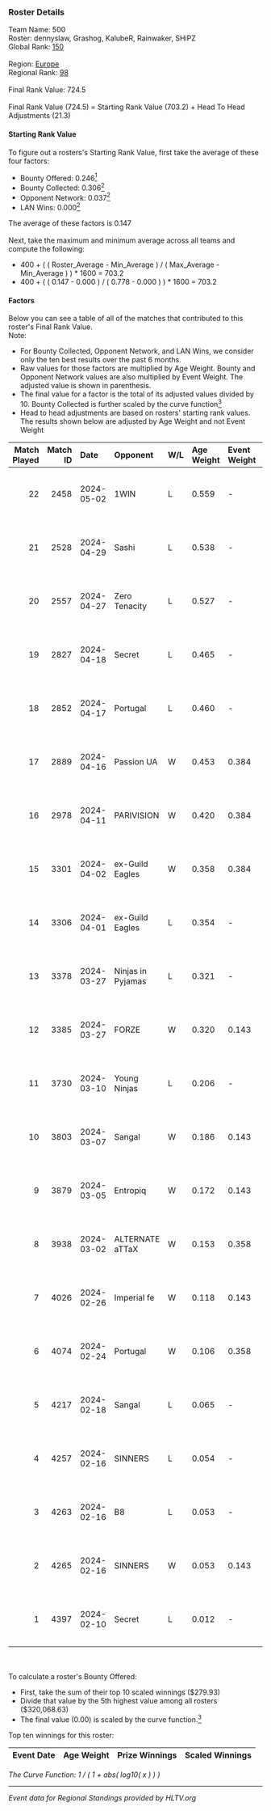 ### Roster Details<br />
Team Name: 500<br />
Roster: dennyslaw, Grashog, KalubeR, Rainwaker, SHiPZ<br />
Global Rank: [150](../standings_global.md)<br />
<br />
Region: [Europe]( ../standings_europe.md)<br />
Regional Rank: [98]( ../standings_europe.md)<br />
<br />
Final Rank Value:  724.5<br />
<br />
Final Rank Value (724.5) = Starting Rank Value (703.2) + Head To Head Adjustments (21.3)<br />

#### Starting Rank Value<br />
To figure out a rosters's Starting Rank Value, first take the average of these four factors:<br />
- Bounty Offered: 0.246[<sup>1</sup>](#table2)
- Bounty Collected: 0.306[<sup>2</sup>](#table1)
- Opponent Network: 0.037[<sup>2</sup>](#table1)
- LAN Wins: 0.000[<sup>2</sup>](#table1)

The average of these factors is 0.147<br />
<br />
Next, take the maximum and minimum average across all teams and compute the following:<br />
- 400 + ( ( Roster_Average - Min_Average ) / ( Max_Average - Min_Average ) ) * 1600 = 703.2
- 400 + ( ( 0.147 - 0.000 ) / ( 0.778 - 0.000 ) ) * 1600 = 703.2


#### Factors<br />
Below you can see a table of all of the matches that contributed to this roster's Final Rank Value.<br />
Note:<br />

- For Bounty Collected, Opponent Network, and LAN Wins, we consider only the ten best results over the past 6 months.
- Raw values for those factors are multiplied by Age Weight. Bounty and Opponent Network values are also multiplied by Event Weight. The adjusted value is shown in parenthesis.
- The final value for a factor is the total of its adjusted values divided by 10. Bounty Collected is further scaled by the curve function[<sup>3</sup>](#curveFunction)
- Head to head adjustments are based on rosters' starting rank values. The results shown below are adjusted by Age Weight and not Event Weight
<span id="table1"></span><br />


| Match Played | Match ID | Date       | Opponent          | W/L | Age Weight | Event Weight | Bounty Collected | Opponent Network | LAN Wins  | H2H Adj. | Roster                                        |
| -: | -: | :- | :- | :- | :- | :- | :- | :- | :- | -: | :- |
|           22 |     2458 | 2024-05-02 | 1WIN              | L   | 0.559      | -            | -                | -                | -         |    -4.00 | dennyslaw, Grashog, KalubeR, Rainwaker, SHiPZ |
|           21 |     2528 | 2024-04-29 | Sashi             | L   | 0.538      | -            | -                | -                | -         |    -1.29 | dennyslaw, Grashog, Rainwaker, REDSTAR, SHiPZ |
|           20 |     2557 | 2024-04-27 | Zero Tenacity     | L   | 0.527      | -            | -                | -                | -         |    -2.26 | dennyslaw, Grashog, Rainwaker, REDSTAR, SHiPZ |
|           19 |     2827 | 2024-04-18 | Secret            | L   | 0.465      | -            | -                | -                | -         |   -10.97 | dennyslaw, Grashog, Rainwaker, REDSTAR, SHiPZ |
|           18 |     2852 | 2024-04-17 | Portugal          | L   | 0.460      | -            | -                | -                | -         |    -8.46 | dennyslaw, Grashog, Rainwaker, REDSTAR, SHiPZ |
|           17 |     2889 | 2024-04-16 | Passion UA        | W   | 0.453      | 0.384        | 0.173 (0.030)    | 1.000 (0.174)    | 0 (0.000) |    12.16 | dennyslaw, Grashog, Rainwaker, REDSTAR, SHiPZ |
|           16 |     2978 | 2024-04-11 | PARIVISION        | W   | 0.420      | 0.384        | 0.049 (0.008)    | 0.590 (0.095)    | 0 (0.000) |    11.91 | dennyslaw, Grashog, Rainwaker, REDSTAR, SHiPZ |
|           15 |     3301 | 2024-04-02 | ex-Guild Eagles   | W   | 0.358      | 0.384        | 0.007 (0.001)    | 0.207 (0.028)    | 0 (0.000) |     7.05 | dennyslaw, Grashog, Rainwaker, REDSTAR, SHiPZ |
|           14 |     3306 | 2024-04-01 | ex-Guild Eagles   | L   | 0.354      | -            | -                | -                | -         |    -4.25 | dennyslaw, Grashog, Rainwaker, REDSTAR, SHiPZ |
|           13 |     3378 | 2024-03-27 | Ninjas in Pyjamas | L   | 0.321      | -            | -                | -                | -         |    -0.05 | dennyslaw, Grashog, Rainwaker, REDSTAR, SHiPZ |
|           12 |     3385 | 2024-03-27 | FORZE             | W   | 0.320      | 0.143        | 0.057 (0.003)    | 0.163 (0.007)    | 0 (0.000) |     7.66 | dennyslaw, Grashog, Rainwaker, REDSTAR, SHiPZ |
|           11 |     3730 | 2024-03-10 | Young Ninjas      | L   | 0.206      | -            | -                | -                | -         |    -2.82 | dennyslaw, Grashog, Rainwaker, REDSTAR, SHiPZ |
|           10 |     3803 | 2024-03-07 | Sangal            | W   | 0.186      | 0.143        | 0.288 (0.008)    | 0.858 (0.023)    | 0 (0.000) |     5.46 | dennyslaw, Grashog, Rainwaker, REDSTAR, SHiPZ |
|            9 |     3879 | 2024-03-05 | Entropiq          | W   | 0.172      | 0.143        | 0.000 (0.000)    | 0.034 (0.001)    | 0 (0.000) |     1.58 | dennyslaw, Grashog, Rainwaker, REDSTAR, SHiPZ |
|            8 |     3938 | 2024-03-02 | ALTERNATE aTTaX   | W   | 0.153      | 0.358        | 0.031 (0.002)    | 0.537 (0.029)    | 0 (0.000) |     3.97 | dennyslaw, Grashog, Rainwaker, REDSTAR, SHiPZ |
|            7 |     4026 | 2024-02-26 | Imperial fe       | W   | 0.118      | 0.143        | 0.128 (0.002)    | 0.287 (0.005)    | 0 (0.000) |     3.22 | dennyslaw, Grashog, Rainwaker, REDSTAR, SHiPZ |
|            6 |     4074 | 2024-02-24 | Portugal          | W   | 0.106      | 0.358        | 0.003 (0.000)    | 0.115 (0.004)    | 0 (0.000) |     1.57 | dennyslaw, Grashog, Rainwaker, REDSTAR, SHiPZ |
|            5 |     4217 | 2024-02-18 | Sangal            | L   | 0.065      | -            | -                | -                | -         |    -0.13 | dennyslaw, Patrick, Rainwaker, REDSTAR, SHiPZ |
|            4 |     4257 | 2024-02-16 | SINNERS           | L   | 0.054      | -            | -                | -                | -         |    -0.13 | dennyslaw, Patrick, Rainwaker, REDSTAR, SHiPZ |
|            3 |     4263 | 2024-02-16 | B8                | L   | 0.053      | -            | -                | -                | -         |    -0.18 | dennyslaw, Patrick, Rainwaker, REDSTAR, SHiPZ |
|            2 |     4265 | 2024-02-16 | SINNERS           | W   | 0.053      | 0.143        | 0.037 (0.000)    | 0.800 (0.006)    | 0 (0.000) |     1.53 | dennyslaw, Patrick, Rainwaker, REDSTAR, SHiPZ |
|            1 |     4397 | 2024-02-10 | Secret            | L   | 0.012      | -            | -                | -                | -         |    -0.27 | dennyslaw, Patrick, Rainwaker, REDSTAR, SHiPZ |

<br />
<span id="table2"></span><br />
To calculate a roster's Bounty Offered:<br />

- First, take the sum of their top 10 scaled winnings ($279.93)
- Divide that value by the 5th highest value among all rosters ($320,068.63)
- The final value (0.00) is scaled by the curve function.[<sup>3</sup>](#curveFunction)

Top ten winnings for this roster:<br />

| Event Date | Age Weight | Prize Winnings | Scaled Winnings |
| :- | -: | :- | :- |


<span id="curveFunction"></span>_The Curve Function: 1 / ( 1 + abs( log10( x ) ) )_<br />

---
_Event data for Regional Standings provided by HLTV.org_<br />
